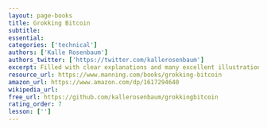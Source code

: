 ```yaml
---
layout: page-books
title: Grokking Bitcoin
subtitle: 
essential: 
categories: ['technical']
authors: ['Kalle Rosenbaum']
authors_twitter: ['https://twitter.com/kallerosenbaum']
excerpt: Filled with clear explanations and many excellent illustrations, this book makes even the most highly technical topic accessible. From the Foreword by David A.
resource_url: https://www.manning.com/books/grokking-bitcoin
amazon_url: https://www.amazon.com/dp/1617294640
wikipedia_url: 
free_url: https://github.com/kallerosenbaum/grokkingbitcoin
rating_order: 7
lesson: ['']
---
```

